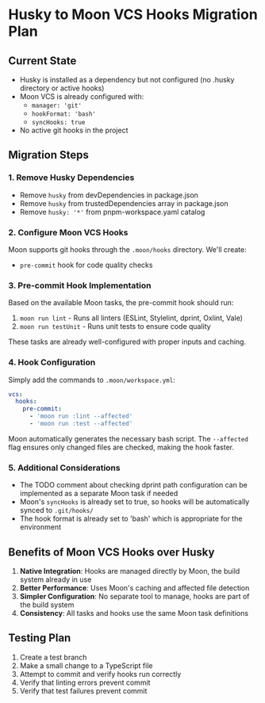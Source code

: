 # Husky to Moon VCS Hooks Migration Plan

## Current State
- Husky is installed as a dependency but not configured (no .husky directory or active hooks)
- Moon VCS is already configured with:
  - `manager: 'git'`
  - `hookFormat: 'bash'`
  - `syncHooks: true`
- No active git hooks in the project

## Migration Steps

### 1. Remove Husky Dependencies
- Remove `husky` from devDependencies in package.json
- Remove `husky` from trustedDependencies array in package.json
- Remove `husky: '*'` from pnpm-workspace.yaml catalog

### 2. Configure Moon VCS Hooks
Moon supports git hooks through the `.moon/hooks` directory. We'll create:
- `pre-commit` hook for code quality checks

### 3. Pre-commit Hook Implementation
Based on the available Moon tasks, the pre-commit hook should run:
1. `moon run lint` - Runs all linters (ESLint, Stylelint, dprint, Oxlint, Vale)
2. `moon run testUnit` - Runs unit tests to ensure code quality

These tasks are already well-configured with proper inputs and caching.

### 4. Hook Configuration
Simply add the commands to `.moon/workspace.yml`:
```yaml
vcs:
  hooks:
    pre-commit:
      - 'moon run :lint --affected'
      - 'moon run :test --affected'
```

Moon automatically generates the necessary bash script. The `--affected` flag ensures only changed files are checked, making the hook faster.

### 5. Additional Considerations
- The TODO comment about checking dprint path configuration can be implemented as a separate Moon task if needed
- Moon's `syncHooks` is already set to true, so hooks will be automatically synced to `.git/hooks/`
- The hook format is already set to 'bash' which is appropriate for the environment

## Benefits of Moon VCS Hooks over Husky
1. **Native Integration**: Hooks are managed directly by Moon, the build system already in use
2. **Better Performance**: Uses Moon's caching and affected file detection
3. **Simpler Configuration**: No separate tool to manage, hooks are part of the build system
4. **Consistency**: All tasks and hooks use the same Moon task definitions

## Testing Plan
1. Create a test branch
2. Make a small change to a TypeScript file
3. Attempt to commit and verify hooks run correctly
4. Verify that linting errors prevent commit
5. Verify that test failures prevent commit